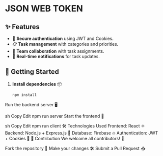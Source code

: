 # JSON WEB TOKEN

## ✨ Features

- 🔐 **Secure authentication** using JWT and Cookies.  
- 📋 **Task management** with categories and priorities.  
- 👥 **Team collaboration** with task assignments.  
- 🔔 **Real-time notifications** for task updates.  

## 🚀 Getting Started

1. **Install dependencies** 📦  
   ```sh
   npm install
Run the backend server 🖥️

sh
Copy
Edit
npm run server
Start the frontend 🎨

sh
Copy
Edit
npm run client
🛠️ Technologies Used
Frontend: React ⚛️
Backend: Node.js + Express.js 🚀
Database: Firebase 🔥
Authentication: JWT + Cookies 🍪
📌 Contribution
We welcome all contributors! 🤝

Fork the repository 🔁
Make your changes 🛠️
Submit a Pull Request 📥